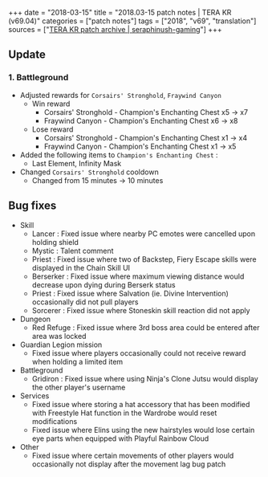 +++
date = "2018-03-15"
title = "2018.03-15 patch notes | TERA KR (v69.04)"
categories = ["patch notes"]
tags = ["2018", "v69", "translation"]
sources = ["[TERA KR patch archive | seraphinush-gaming](/ko/patch/2018/v69-04)"]
+++

## Update

### **1.** Battleground
- Adjusted rewards for `Corsairs' Stronghold`, `Fraywind Canyon`
  - Win reward
    - Corsairs' Stronghold - Champion's Enchanting Chest x5 -> x7
    - Fraywind Canyon - Champion's Enchanting Chest x6 -> x8
  - Lose reward
    - Corsairs' Stronghold - Champion's Enchanting Chest x1 -> x4
    - Fraywind Canyon - Champion's Enchanting Chest x1 -> x5
- Added the following items to `Champion's Enchanting Chest` :
  - Last Element, Infinity Mask
- Changed `Corsairs' Stronghold` cooldown
  - Changed from 15 minutes -> 10 minutes

## Bug fixes

- Skill
  - Lancer : Fixed issue where nearby PC emotes were cancelled upon holding shield
  - Mystic : Talent comment
  - Priest : Fixed issue where two of Backstep, Fiery Escape skills were displayed in the Chain Skill UI
  - Berserker : Fixed issue where maximum viewing distance would decrease upon dying during Berserk status
  - Priest : Fixed issue where Salvation (ie. Divine Intervention) occasionally did not pull players
  - Sorcerer : Fixed issue where Stoneskin skill reaction did not apply
- Dungeon
  - Red Refuge : Fixed issue where 3rd boss area could be entered after area was locked
- Guardian Legion mission
  - Fixed issue where players occasionally could not receive reward when holding a limited item
- Battleground
  - Gridiron : Fixed issue where using Ninja's Clone Jutsu would display the other player's username
- Services
  - Fixed issue where storing a hat accessory that has been modified  with Freestyle Hat function in the Wardrobe would reset modifications
  - Fixed issue where Elins using the new hairstyles would lose certain eye parts when equipped with Playful Rainbow Cloud
- Other
  - Fixed issue where certain movements of other players would occasionally not display after the movement lag bug patch
